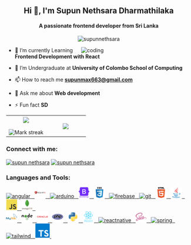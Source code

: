 <h2 align="center">Hi 👋, I'm Supun Nethsara Dharmathilaka</h2>
<h4  align="center"> A passionate frontend developer from Sri Lanka </h4>
<p align="center"> <img src="https://komarev.com/ghpvc/?username=supunnethsara&label=Profile%20views&color=0e75b6&style=flat" alt="supunnethsara" /> </p>
<img align ="right" alt ="coding" width="300 top="200" src="https://raw.githubusercontent.com/TheDudeThatCode/TheDudeThatCode/master/Assets/Developer.gif">

- 🔭 I’m currently Learning  **Frontend Development with React**

- 🌱 I’m Undergraduate at **University of Colombo School of Computing**

- 📫 How to reach me **supunmax663@gmail.com**

- 💬 Ask me about **Web development**

- ⚡ Fun fact **SD**

<p align="center">
  <!--- stats (start) -->
<table align="center">
<tr border="none">
<td width="50%" align="center">
  
  <img  align="center"  src="https://github-readme-stats.vercel.app/api?username=SupunNethsara&theme=dark&show_icons=true&count_private=true" />
  <br></br>
  <img  title="🔥 Get streak stats for your profile at git.io/streak-stats" alt="Mark streak" src="https://github-readme-streak-stats.herokuapp.com/?user=SupunNethsara&theme=dark&hide_border=false" /> 
</td>

<td width="50%" align="center">

  <img  align="center"  src="https://github-readme-stats.anuraghazra1.vercel.app/api/top-langs/?username=1010nishant&theme=dark&hide_border=false&no-bg=true&no-frame=true&langs_count=10"/>
  
  </td>
</tr>
</table>
</p> 

<h3 align="left">Connect with me:</h3>
<p align="left">
<a href="https://linkedin.com/in/supun nethsara" target="blank"><img align="center" src="https://raw.githubusercontent.com/rahuldkjain/github-profile-readme-generator/master/src/images/icons/Social/linked-in-alt.svg" alt="supun nethsara" height="30" width="40" /></a>
<a href="https://fb.com/supun nethsara" target="blank"><img align="center" src="https://raw.githubusercontent.com/rahuldkjain/github-profile-readme-generator/master/src/images/icons/Social/facebook.svg" alt="supun nethsara" height="30" width="40" /></a>
</p>

<h3 align="left">Languages and Tools:</h3>
<p align="left"> <a href="https://angular.io" target="_blank" rel="noreferrer"> 
<img src="https://angular.io/assets/images/logos/angular/angular.svg" alt="angular" width="30" height="30"/> </a> <a href="https://angular.io" target="_blank" rel="noreferrer">&nbsp; 
<img src="https://raw.githubusercontent.com/devicons/devicon/master/icons/angularjs/angularjs-original-wordmark.svg" alt="angularjs"width="30" height="30"/> </a> <a href="https://www.arduino.cc/" target="_blank"rel="noreferrer">&nbsp;  
<img src="https://cdn.worldvectorlogo.com/logos/arduino-1.svg" alt="arduino" width="40" height="40"/> </a> <a href="https://getbootstrap.com" target="_blank" rel="noreferrer">&nbsp;  
<img src="https://raw.githubusercontent.com/devicons/devicon/master/icons/bootstrap/bootstrap-plain-wordmark.svg" alt="bootstrap" width="30" height="30"/> </a> <a href="https://www.w3schools.com/css/" target="_blank"rel="noreferrer">&nbsp;  
<img src="https://raw.githubusercontent.com/devicons/devicon/master/icons/css3/css3-original-wordmark.svg" alt="css3" width="30" height="30"/> </a> <a href="https://firebase.google.com/" target="_blank" rel="noreferrer">&nbsp; 
<img src="https://www.vectorlogo.zone/logos/firebase/firebase-icon.svg" alt="firebase" width="30" height="30"/> </a> <a href="https://git-scm.com/" target="_blank" rel="noreferrer">&nbsp;  
<img src="https://www.vectorlogo.zone/logos/git-scm/git-scm-icon.svg" alt="git" width="30" height="30"/> </a> <a href="https://www.w3.org/html/" target="_blank" rel="noreferrer">&nbsp;  
<img src="https://raw.githubusercontent.com/devicons/devicon/master/icons/html5/html5-original-wordmark.svg" alt="html5" width="30" height="30""/> </a> <a href="https://www.java.com" target="_blank" rel="noreferrer"> &nbsp; 
<img src="https://raw.githubusercontent.com/devicons/devicon/master/icons/java/java-original.svg" alt="java" width="30" height="30"/> </a> <a href="https://developer.mozilla.org/en-US/docs/Web/JavaScript" target="_blank"rel="noreferrer">&nbsp;  
<img src="https://raw.githubusercontent.com/devicons/devicon/master/icons/javascript/javascript-original.svg" alt="javascript" width="30" height="30"/> </a> <a href="https://www.mongodb.com/" target="_blank" rel="noreferrer">&nbsp; 
<img src="https://raw.githubusercontent.com/devicons/devicon/master/icons/mongodb/mongodb-original-wordmark.svg" alt="mongodb" width="30" height="30"/> </a> <a href="https://www.mysql.com/" target="_blank" rel="noreferrer">&nbsp;<br> 
<img src="https://raw.githubusercontent.com/devicons/devicon/master/icons/mysql/mysql-original-wordmark.svg" alt="mysql" width="30" height="30"/> </a> <a href="https://nodejs.org" target="_blank" rel="noreferrer">&nbsp; 
<img src="https://raw.githubusercontent.com/devicons/devicon/master/icons/nodejs/nodejs-original-wordmark.svg" alt="nodejs" width="30" height="30"/> </a> <a href="https://www.oracle.com/" target="_blank" rel="noreferrer">&nbsp; 
<img src="https://raw.githubusercontent.com/devicons/devicon/master/icons/oracle/oracle-original.svg" alt="oracle" width="30" height="30"/> </a> <a href="https://www.php.net" target="_blank" rel="noreferrer">&nbsp;  
<img src="https://raw.githubusercontent.com/devicons/devicon/master/icons/php/php-original.svg" alt="php" width="30" height="30"/> </a> <a href="https://www.python.org" target="_blank" rel="noreferrer"> &nbsp; 
<img src="https://raw.githubusercontent.com/devicons/devicon/master/icons/python/python-original.svg" alt="python" width="30" height="30"/> </a> <a href="https://reactjs.org/" target="_blank" rel="noreferrer"> &nbsp; 
<img src="https://raw.githubusercontent.com/devicons/devicon/master/icons/react/react-original-wordmark.svg" alt="react" width="30" height="30"/> </a> <a href="https://reactnative.dev/" target="_blank" rel="noreferrer">&nbsp;  
<img src="https://reactnative.dev/img/header_logo.svg" alt="reactnative" width="30" height="30"/> </a> <a href="https://sass-lang.com" target="_blank" rel="noreferrer">&nbsp;  
<img src="https://raw.githubusercontent.com/devicons/devicon/master/icons/sass/sass-original.svg" alt="sass"width="30" height="30"/> </a> <a href="https://spring.io/" target="_blank" rel="noreferrer">&nbsp;  
  <img src="https://www.vectorlogo.zone/logos/springio/springio-icon.svg" alt="spring" width="30" height="30"/> </a> <a href="https://tailwindcss.com/" target="_blank" rel="noreferrer">&nbsp; 
<img src="https://www.vectorlogo.zone/logos/tailwindcss/tailwindcss-icon.svg" alt="tailwind" width="30" height="30"/> </a> <a href="https://www.typescriptlang.org/" target="_blank" rel="noreferrer">&nbsp;  
<img src="https://raw.githubusercontent.com/devicons/devicon/master/icons/typescript/typescript-original.svg" alt="typescript" width="40" height="40"/>&nbsp; </p>
